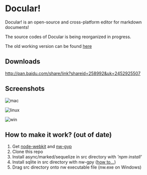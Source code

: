 Docular!
========

Docular! is an open-source and cross-platform editor for markdown documents!

The source codes of Docular is being reorganized in progress.

The old working version can be found [here](https://github.com/danielking/docular/tree/5b70943bb682da1eadf830a51ae736a74432018f)

Downloads
-----------
http://pan.baidu.com/share/link?shareid=258992&uk=2452925507

Screenshots
-----------
![mac](https://raw.githubusercontent.com/danielking/docular/5b70943bb682da1eadf830a51ae736a74432018f/screenshots/docular_mac.png)

![linux](https://raw.githubusercontent.com/danielking/docular/5b70943bb682da1eadf830a51ae736a74432018f/screenshots/docular_linux.png)

![win](https://raw.githubusercontent.com/danielking/docular/5b70943bb682da1eadf830a51ae736a74432018f/screenshots/docular_win.png)

How to make it work? (out of date)
-----------
1. Get [node-webkit](https://github.com/rogerwang/node-webkit) and [nw-gyp](https://github.com/rogerwang/nw-gyp)
2. Clone this repo
3. Install async/marked/sequelize in src directory with *'npm install'*
4. Install sqlite in src directory with nw-gpy ([how to...](https://github.com/rogerwang/nw-gyp#how-to-use))
5. Drag src directory onto nw executable file (nw.exe on Windows)
